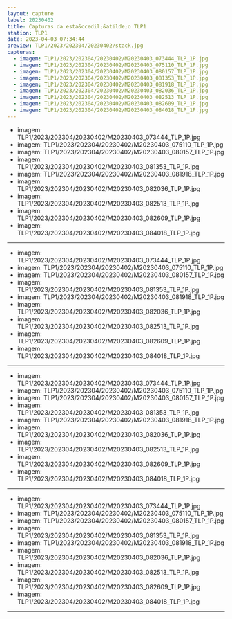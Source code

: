 ```yaml
---
layout: capture
label: 20230402
title: Capturas da esta&ccedil;&atilde;o TLP1
station: TLP1
date: 2023-04-03 07:34:44
preview: TLP1/2023/202304/20230402/stack.jpg
capturas:
  - imagem: TLP1/2023/202304/20230402/M20230403_073444_TLP_1P.jpg
  - imagem: TLP1/2023/202304/20230402/M20230403_075110_TLP_1P.jpg
  - imagem: TLP1/2023/202304/20230402/M20230403_080157_TLP_1P.jpg
  - imagem: TLP1/2023/202304/20230402/M20230403_081353_TLP_1P.jpg
  - imagem: TLP1/2023/202304/20230402/M20230403_081918_TLP_1P.jpg
  - imagem: TLP1/2023/202304/20230402/M20230403_082036_TLP_1P.jpg
  - imagem: TLP1/2023/202304/20230402/M20230403_082513_TLP_1P.jpg
  - imagem: TLP1/2023/202304/20230402/M20230403_082609_TLP_1P.jpg
  - imagem: TLP1/2023/202304/20230402/M20230403_084018_TLP_1P.jpg
---
```

  - imagem: TLP1/2023/202304/20230402/M20230403_073444_TLP_1P.jpg
  - imagem: TLP1/2023/202304/20230402/M20230403_075110_TLP_1P.jpg
  - imagem: TLP1/2023/202304/20230402/M20230403_080157_TLP_1P.jpg
  - imagem: TLP1/2023/202304/20230402/M20230403_081353_TLP_1P.jpg
  - imagem: TLP1/2023/202304/20230402/M20230403_081918_TLP_1P.jpg
  - imagem: TLP1/2023/202304/20230402/M20230403_082036_TLP_1P.jpg
  - imagem: TLP1/2023/202304/20230402/M20230403_082513_TLP_1P.jpg
  - imagem: TLP1/2023/202304/20230402/M20230403_082609_TLP_1P.jpg
  - imagem: TLP1/2023/202304/20230402/M20230403_084018_TLP_1P.jpg
---
  - imagem: TLP1/2023/202304/20230402/M20230403_073444_TLP_1P.jpg
  - imagem: TLP1/2023/202304/20230402/M20230403_075110_TLP_1P.jpg
  - imagem: TLP1/2023/202304/20230402/M20230403_080157_TLP_1P.jpg
  - imagem: TLP1/2023/202304/20230402/M20230403_081353_TLP_1P.jpg
  - imagem: TLP1/2023/202304/20230402/M20230403_081918_TLP_1P.jpg
  - imagem: TLP1/2023/202304/20230402/M20230403_082036_TLP_1P.jpg
  - imagem: TLP1/2023/202304/20230402/M20230403_082513_TLP_1P.jpg
  - imagem: TLP1/2023/202304/20230402/M20230403_082609_TLP_1P.jpg
  - imagem: TLP1/2023/202304/20230402/M20230403_084018_TLP_1P.jpg
---
  - imagem: TLP1/2023/202304/20230402/M20230403_073444_TLP_1P.jpg
  - imagem: TLP1/2023/202304/20230402/M20230403_075110_TLP_1P.jpg
  - imagem: TLP1/2023/202304/20230402/M20230403_080157_TLP_1P.jpg
  - imagem: TLP1/2023/202304/20230402/M20230403_081353_TLP_1P.jpg
  - imagem: TLP1/2023/202304/20230402/M20230403_081918_TLP_1P.jpg
  - imagem: TLP1/2023/202304/20230402/M20230403_082036_TLP_1P.jpg
  - imagem: TLP1/2023/202304/20230402/M20230403_082513_TLP_1P.jpg
  - imagem: TLP1/2023/202304/20230402/M20230403_082609_TLP_1P.jpg
  - imagem: TLP1/2023/202304/20230402/M20230403_084018_TLP_1P.jpg
---
  - imagem: TLP1/2023/202304/20230402/M20230403_073444_TLP_1P.jpg
  - imagem: TLP1/2023/202304/20230402/M20230403_075110_TLP_1P.jpg
  - imagem: TLP1/2023/202304/20230402/M20230403_080157_TLP_1P.jpg
  - imagem: TLP1/2023/202304/20230402/M20230403_081353_TLP_1P.jpg
  - imagem: TLP1/2023/202304/20230402/M20230403_081918_TLP_1P.jpg
  - imagem: TLP1/2023/202304/20230402/M20230403_082036_TLP_1P.jpg
  - imagem: TLP1/2023/202304/20230402/M20230403_082513_TLP_1P.jpg
  - imagem: TLP1/2023/202304/20230402/M20230403_082609_TLP_1P.jpg
  - imagem: TLP1/2023/202304/20230402/M20230403_084018_TLP_1P.jpg
---
